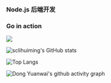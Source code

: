 ### Node.js 后端开发

### Go in action

<div align="left">  
  <img  src="https://github-readme-streak-stats.herokuapp.com?user=sclihuiming&theme=onedark&date_format=M%20j%5B%2C%20Y%5D" />
</div>

![sclihuiming's GitHub stats](https://github-readme-stats.vercel.app/api?username=sclihuiming&show_icons=true)

![Top Langs](https://github-readme-stats.vercel.app/api/top-langs/?username=sclihuiming)

![Dong Yuanwai's github activity graph](https://activity-graph.herokuapp.com/graph?username=sclihuiming&theme=dracula)

<!--
**sclihuiming/sclihuiming** is a ✨ _special_ ✨ repository because its `README.md` (this file) appears on your GitHub profile.

Here are some ideas to get you started:

- 🔭 I’m currently working on ...
- 🌱 I’m currently learning ...
- 👯 I’m looking to collaborate on ...
- 🤔 I’m looking for help with ...
- 💬 Ask me about ...
- 📫 How to reach me: ...
- 😄 Pronouns: ...
- ⚡ Fun fact: ...
-->
